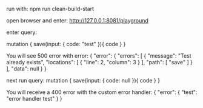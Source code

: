 run with:
npm run clean-build-start

open browser and enter: http://127.0.0.1:8081/playground

enter query: 

mutation {
  save(input: {
    code: "test"
  }){
    code
  }
}

You will see 500 error with error: 
{
  "error": {
    "errors": [
      {
        "message": "Test already exists",
        "locations": [
          {
            "line": 2,
            "column": 3
          }
        ],
        "path": [
          "save"
        ]
      }
    ],
    "data": null
  }
}

next run query:
mutation {
  save(input: {
    code: null
  }){
    code
  }
}

You will receive a 400 error with the custom error handler:
{
  "error": {
    "test": "error handler test"
  }
}